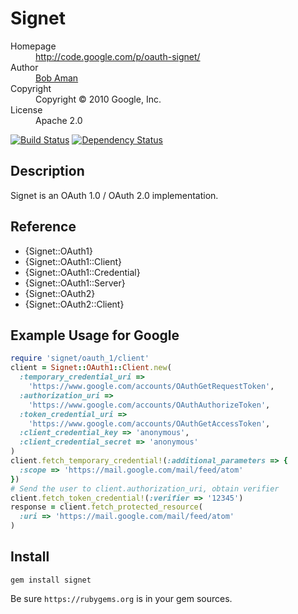 # Signet

<dl>
  <dt>Homepage</dt><dd><a href="http://code.google.com/p/oauth-signet/">http://code.google.com/p/oauth-signet/</a></dd>
  <dt>Author</dt><dd><a href="mailto:bobaman@google.com">Bob Aman</a></dd>
  <dt>Copyright</dt><dd>Copyright © 2010 Google, Inc.</dd>
  <dt>License</dt><dd>Apache 2.0</dd>
</dl>

[![Build Status](https://secure.travis-ci.org/google/signet.png)](http://travis-ci.org/google/signet)
[![Dependency Status](https://gemnasium.com/google/signet.png)](https://gemnasium.com/google/signet)

## Description

Signet is an OAuth 1.0 / OAuth 2.0 implementation.

## Reference

- {Signet::OAuth1}
- {Signet::OAuth1::Client}
- {Signet::OAuth1::Credential}
- {Signet::OAuth1::Server}
- {Signet::OAuth2}
- {Signet::OAuth2::Client}

## Example Usage for Google

``` ruby
require 'signet/oauth_1/client'
client = Signet::OAuth1::Client.new(
  :temporary_credential_uri =>
    'https://www.google.com/accounts/OAuthGetRequestToken',
  :authorization_uri =>
    'https://www.google.com/accounts/OAuthAuthorizeToken',
  :token_credential_uri =>
    'https://www.google.com/accounts/OAuthGetAccessToken',
  :client_credential_key => 'anonymous',
  :client_credential_secret => 'anonymous'
)
client.fetch_temporary_credential!(:additional_parameters => {
  :scope => 'https://mail.google.com/mail/feed/atom'
})
# Send the user to client.authorization_uri, obtain verifier
client.fetch_token_credential!(:verifier => '12345')
response = client.fetch_protected_resource(
  :uri => 'https://mail.google.com/mail/feed/atom'
)
```

## Install

`gem install signet`

Be sure `https://rubygems.org` is in your gem sources.
